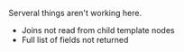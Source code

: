 Serveral things aren't working here.

- Joins not read from child template nodes
- Full list of fields not returned
